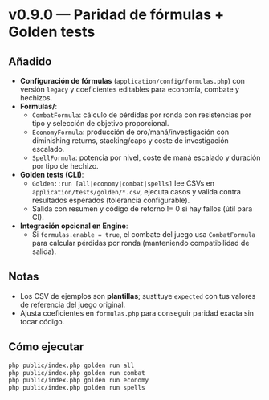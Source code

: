# v0.9.0 — Paridad de fórmulas + Golden tests

## Añadido
- **Configuración de fórmulas** (`application/config/formulas.php`) con versión `legacy` y coeficientes editables para economía, combate y hechizos.
- **Formulas/**:
  - `CombatFormula`: cálculo de pérdidas por ronda con resistencias por tipo y selección de objetivo proporcional.
  - `EconomyFormula`: producción de oro/maná/investigación con diminishing returns, stacking/caps y coste de investigación escalado.
  - `SpellFormula`: potencia por nivel, coste de maná escalado y duración por tipo de hechizo.
- **Golden tests (CLI)**:
  - `Golden::run [all|economy|combat|spells]` lee CSVs en `application/tests/golden/*.csv`, ejecuta casos y valida contra resultados esperados (tolerancia configurable).
  - Salida con resumen y código de retorno != 0 si hay fallos (útil para CI).
- **Integración opcional en Engine**:
  - Si `formulas.enable = true`, el combate del juego usa `CombatFormula` para calcular pérdidas por ronda (manteniendo compatibilidad de salida).

## Notas
- Los CSV de ejemplos son **plantillas**; sustituye `expected` con tus valores de referencia del juego original.
- Ajusta coeficientes en `formulas.php` para conseguir paridad exacta sin tocar código.

## Cómo ejecutar
```bash
php public/index.php golden run all
php public/index.php golden run combat
php public/index.php golden run economy
php public/index.php golden run spells
```
